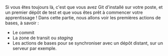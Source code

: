 Si vous êtes toujours là, c'est que vous avez Git d'installé sur votre poste, et un premier dépôt de test et que vous êtes prêt à commencer votre apprentissage ! Dans cette partie, nous allons voir les premières actions de bases, à savoir :

- Le commit
- La zone de transit ou *staging*
- Les actions de bases pour se synchroniser avec un dépôt distant, sur un serveur par exemple.
